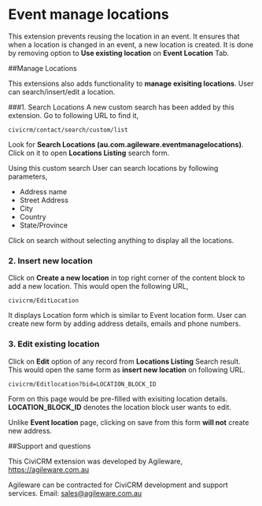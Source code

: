 Event manage locations
=

This extension prevents reusing the location in an event. It ensures that when a location is changed in an event, a new location is created. It is done by removing option to **Use existing location** on **Event Location** Tab.

##Manage Locations

This extensions also adds functionality to **manage exisiting locations**. User can search/insert/edit a location.

###1. Search Locations 
A new custom search has been added by this extension. Go to following URL to find it,

```
civicrm/contact/search/custom/list
```

Look for **Search Locations (au.com.agileware.eventmanagelocations)**. Click on it to open **Locations Listing** search form.

Using this custom search User can search locations by following parameters,

* Address name
* Street Address
* City
* Country
* State/Province

Click on search without selecting anything to display all the locations.

### 2. Insert new location
Click on **Create a new location** in top right corner of the content block to add a new location. This would open the following URL,

```
civicrm/EditLocation
```

It displays Location form which is similar to Event location form. User can create new form by adding address details, emails and phone numbers.

### 3. Edit existing location

Click on **Edit** option of any record from **Locations Listing** Search result. This would open the same form as **insert new location** on following URL.

```
civicrm/Editlocation?bid=LOCATION_BLOCK_ID
```
Form on this page would be pre-filled with exisiting location details.
**LOCATION_BLOCK_ID** denotes the location block user wants to edit. 

Unlike **Event location** page, clicking on save from this form **will not** create new address.


##Support and questions

This CiviCRM extension was developed by Agileware, https://agileware.com.au

Agileware can be contracted for CiviCRM development and support services. Email: [sales@agileware.com.au](mailto:sales@agileware.com.au)